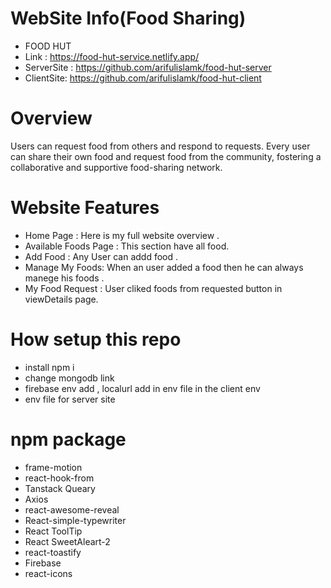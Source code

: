 
# WebSite Info(Food Sharing)
* FOOD HUT
* Link : https://food-hut-service.netlify.app/
*  ServerSite : https://github.com/arifulislamk/food-hut-server
* ClientSite: https://github.com/arifulislamk/food-hut-client
  
# Overview
Users can request food from others and respond to requests. Every user can share their own food and request food from the community, fostering a collaborative and supportive food-sharing network.

# Website  Features
- Home Page : Here is my full website overview  .
- Available Foods Page : This section have all  food. 
- Add Food : Any User can addd food  .
- Manage My Foods: When an user added a food then he can always manege his foods  .
- My Food Request : User cliked foods from requested button in viewDetails page.
# How setup this repo
- install npm i
- change mongodb link
- firebase env add , localurl add in env file in the client env
- env file for server site
#  npm package
- frame-motion 
- react-hook-from
- Tanstack Queary
- Axios 
- react-awesome-reveal 
- React-simple-typewriter 
- React ToolTip
- React SweetAleart-2 
- react-toastify
- Firebase
- react-icons
